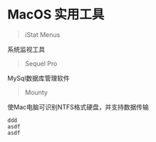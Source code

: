 # MacOS 实用工具

> iStat Menus

系统监视工具

> Sequel Pro

MySql数据库管理软件

> Mounty

使Mac电脑可识别NTFS格式硬盘，并支持数据传输

```
ddd
asdf
asdf
```